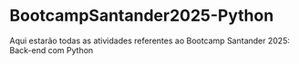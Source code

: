 # BootcampSantander2025-Python
Aqui estarão todas as atividades referentes ao Bootcamp Santander 2025: Back-end com Python
